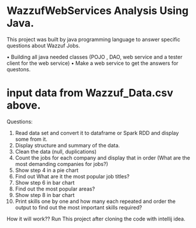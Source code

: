 # WazzufWebServices Analysis Using Java.
This project was built by java programming language to answer specific questions about Wazzuf Jobs. 

• Building all java needed classes (POJO , DAO, web service and a tester client for the web service)
• Make a web service to get the answers for questons.

# input data from Wazzuf_Data.csv above.

Questions:
1. Read data set and convert it to dataframe or Spark RDD and display some from it.
2. Display structure and summary of the data.
3. Clean the data (null, duplications)
4. Count the jobs for each company and display that in order (What are the most demanding companies for jobs?)
5. Show step 4 in a pie chart 
6. Find out What are it the most popular job titles? 
7. Show step 6 in bar chart 
8. Find out the most popular areas?
9. Show step 8 in bar chart 
10. Print skills one by one and how many each repeated and order the output to find out the most important skills required?


How it will work?? 
Run This project after cloning the code with intellij idea.
